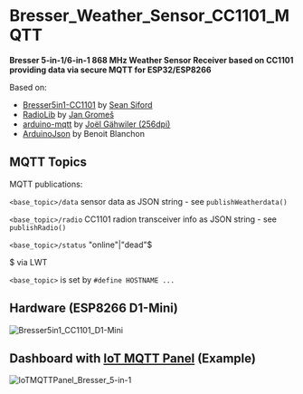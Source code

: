 # Bresser_Weather_Sensor_CC1101_MQTT

**Bresser 5-in-1/6-in-1 868 MHz Weather Sensor Receiver based on CC1101 providing data via secure MQTT for ESP32/ESP8266**

Based on:
- [Bresser5in1-CC1101](https://github.com/seaniefs/Bresser5in1-CC1101) by [Sean Siford](https://github.com/seaniefs)
- [RadioLib](https://github.com/jgromes/RadioLib) by [Jan Gromeš](https://github.com/jgromes)
- [arduino-mqtt](https://github.com/256dpi/arduino-mqtt) by [Joël Gähwiler (256dpi)](https://github.com/256dpi)
- [ArduinoJson](https://arduinojson.org) by Benoit Blanchon 


## MQTT Topics

MQTT publications:

`<base_topic>/data`    sensor data as JSON string - see `publishWeatherdata()`
     
`<base_topic>/radio`   CC1101 radion transceiver info as JSON string - see `publishRadio()`
     
`<base_topic>/status`  "online"|"dead"$

$ via LWT

`<base_topic>` is set by `#define HOSTNAME ...`

## Hardware (ESP8266 D1-Mini)
![Bresser5in1_CC1101_D1-Mini](https://user-images.githubusercontent.com/83612361/158458191-b5cabad3-3515-45d0-98e3-94b0fa13b8ef.jpg)

## Dashboard with [IoT MQTT Panel](https://snrlab.in/iot/iot-mqtt-panel-user-guide) (Example)
![IoTMQTTPanel_Bresser_5-in-1](https://user-images.githubusercontent.com/83612361/158457786-516467f9-2eec-4726-a9bd-36e9dc9eec5c.png)


